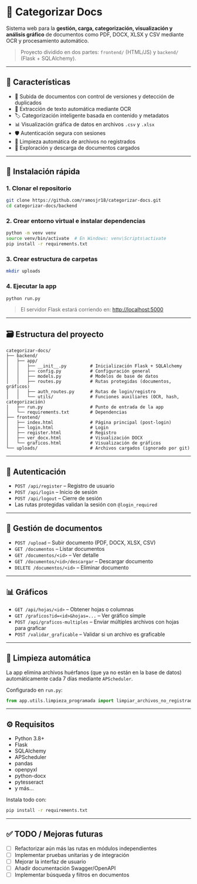 # 📂 Categorizar Docs

Sistema web para la **gestión, carga, categorización, visualización y análisis gráfico** de documentos como PDF, DOCX, XLSX y CSV mediante OCR y procesamiento automático.

> Proyecto dividido en dos partes: `frontend/` (HTML/JS) y `backend/` (Flask + SQLAlchemy).

---

## 📌 Características

- 🧾 Subida de documentos con control de versiones y detección de duplicados
- 📑 Extracción de texto automática mediante OCR
- 🏷️ Categorización inteligente basada en contenido y metadatos
- 📊 Visualización gráfica de datos en archivos `.csv` y `.xlsx`
- 🛡️ Autenticación segura con sesiones
- 🧹 Limpieza automática de archivos no registrados
- 🔎 Exploración y descarga de documentos cargados

---

## 🚀 Instalación rápida

### 1. Clonar el repositorio

```bash
git clone https://github.com/ramosjr18/categorizar-docs.git
cd categorizar-docs/backend
```

### 2. Crear entorno virtual e instalar dependencias

```bash
python -m venv venv
source venv/bin/activate  # En Windows: venv\Scripts\activate
pip install -r requirements.txt
```

### 3. Crear estructura de carpetas

```bash
mkdir uploads
```

### 4. Ejecutar la app

```bash
python run.py
```

> El servidor Flask estará corriendo en: [http://localhost:5000](http://localhost:5000)

---

## 🗃️ Estructura del proyecto

```
categorizar-docs/
├── backend/
│   ├── app/
│   │   ├── __init__.py         # Inicialización Flask + SQLAlchemy
│   │   ├── config.py           # Configuración general
│   │   ├── models.py           # Modelos de base de datos
│   │   ├── routes.py           # Rutas protegidas (documentos, gráficos)
│   │   ├── auth_routes.py      # Rutas de login/registro
│   │   └── utils/              # Funciones auxiliares (OCR, hash, categorización)
│   ├── run.py                  # Punto de entrada de la app
│   └── requirements.txt        # Dependencias
├── frontend/
│   ├── index.html              # Página principal (post-login)
│   ├── login.html              # Login
│   ├── register.html           # Registro
│   ├── ver_docx.html           # Visualización DOCX
│   └── graficos.html           # Visualización de gráficos
└── uploads/                    # Archivos cargados (ignorado por git)
```

---

## 🔐 Autenticación

- `POST /api/register` – Registro de usuario
- `POST /api/login` – Inicio de sesión
- `POST /api/logout` – Cierre de sesión
- Las rutas protegidas validan la sesión con `@login_required`

---

## 📁 Gestión de documentos

- `POST /upload` – Subir documento (PDF, DOCX, XLSX, CSV)
- `GET /documentos` – Listar documentos
- `GET /documentos/<id>` – Ver detalle
- `GET /documentos/<id>/descargar` – Descargar documento
- `DELETE /documentos/<id>` – Eliminar documento

---

## 📊 Gráficos

- `GET /api/hojas/<id>` – Obtener hojas o columnas
- `GET /graficos?id=<id>&hojas=...` – Ver gráfico simple
- `POST /api/graficos-multiples` – Enviar múltiples archivos con hojas para graficar
- `POST /validar_graficable` – Validar si un archivo es graficable

---

## 🧼 Limpieza automática

La app elimina archivos huérfanos (que ya no están en la base de datos) automáticamente cada 7 días mediante `APScheduler`.

Configurado en `run.py`:

```python
from app.utils.limpieza_programada import limpiar_archivos_no_registrados
```

---

## ⚙️ Requisitos

- Python 3.8+
- Flask
- SQLAlchemy
- APScheduler
- pandas
- openpyxl
- python-docx
- pytesseract
- y más...

Instala todo con:

```bash
pip install -r requirements.txt
```

---

## ✅ TODO / Mejoras futuras

- [ ] Refactorizar aún más las rutas en módulos independientes
- [ ] Implementar pruebas unitarias y de integración
- [ ] Mejorar la interfaz de usuario
- [ ] Añadir documentación Swagger/OpenAPI
- [ ] Implementar búsqueda y filtros en documentos
